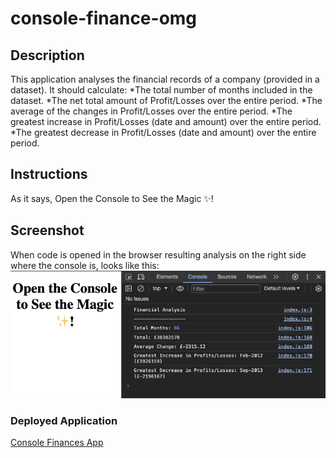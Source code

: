 # console-finance-omg

## Description
This application analyses the financial records of a company (provided in a dataset).
It should calculate:
*The total number of months included in the dataset.
*The net total amount of Profit/Losses over the entire period.
*The average of the changes in Profit/Losses over the entire period.
*The greatest increase in Profit/Losses (date and amount) over the entire period.
*The greatest decrease in Profit/Losses (date and amount) over the entire period.

## Instructions
As it says, Open the Console to See the Magic ✨!

## Screenshot
When code is opened in the browser resulting analysis on the right side where the console is, looks like this:  
![Screenshot of the app working in the javascript console in browser](./images/Finance-Screenshot.png)

### Deployed Application
[Console Finances App](https://codeswitchstudio.github.io/console-finance-omg)
